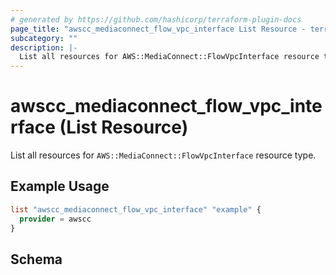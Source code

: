 ```yaml
---
# generated by https://github.com/hashicorp/terraform-plugin-docs
page_title: "awscc_mediaconnect_flow_vpc_interface List Resource - terraform-provider-awscc"
subcategory: ""
description: |-
  List all resources for AWS::MediaConnect::FlowVpcInterface resource type.
---
```


# awscc_mediaconnect_flow_vpc_interface (List Resource)

List all resources for `AWS::MediaConnect::FlowVpcInterface` resource type.

## Example Usage

```terraform
list "awscc_mediaconnect_flow_vpc_interface" "example" {
  provider = awscc
}
```

<!-- schema generated by tfplugindocs -->
## Schema
